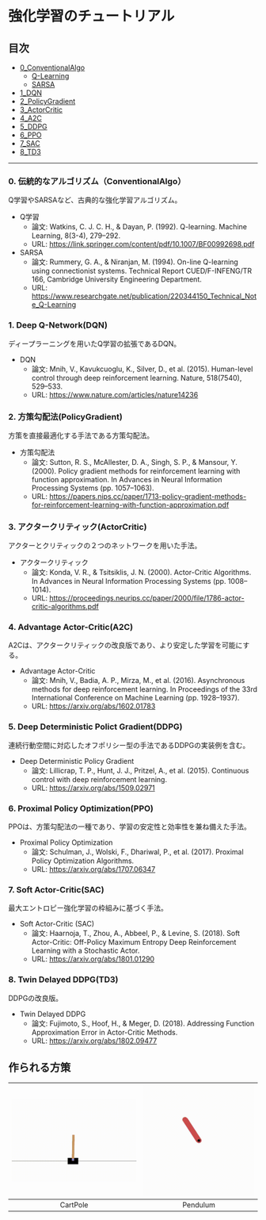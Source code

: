 # 強化学習のチュートリアル

## 目次
- [0_ConventionalAlgo](https://github.com/tech-tatsuma/RL_Tutorial/tree/master/0_ConventionalAlgo)
    - [Q-Learning](https://github.com/tech-tatsuma/RL_Tutorial/tree/master/0_ConventionalAlgo/Q-Learning)
    - [SARSA](https://github.com/tech-tatsuma/RL_Tutorial/tree/master/0_ConventionalAlgo/Sarsa)
- [1_DQN](https://github.com/tech-tatsuma/RL_Tutorial/tree/master/1_DQN)
- [2_PolicyGradient](https://github.com/tech-tatsuma/RL_Tutorial/tree/master/2_PolicyGradient)
- [3_ActorCritic](https://github.com/tech-tatsuma/RL_Tutorial/tree/master/3_ActorCritic)
- [4_A2C](https://github.com/tech-tatsuma/RL_Tutorial/tree/master/4_A2C)
- [5_DDPG](https://github.com/tech-tatsuma/RL_Tutorial/tree/master/5_DDPG)
- [6_PPO](https://github.com/tech-tatsuma/RL_Tutorial/tree/master/6_PPO)
- [7_SAC](https://github.com/tech-tatsuma/RL_Tutorial/tree/master/7_SAC)
- [8_TD3](https://github.com/tech-tatsuma/RL_Tutorial/tree/master/8_TD3)

---
### 0. 伝統的なアルゴリズム（ConventionalAlgo）
Q学習やSARSAなど、古典的な強化学習アルゴリズム。
- Q学習
    - 論文: Watkins, C. J. C. H., & Dayan, P. (1992). Q-learning. Machine Learning, 8(3-4), 279–292.
    - URL: https://link.springer.com/content/pdf/10.1007/BF00992698.pdf
- SARSA
    - 論文: Rummery, G. A., & Niranjan, M. (1994). On-line Q-learning using connectionist systems. Technical Report CUED/F-INFENG/TR 166, Cambridge University Engineering Department.
    - URL: https://www.researchgate.net/publication/220344150_Technical_Note_Q-Learning
### 1. Deep Q-Network(DQN)
ディープラーニングを用いたQ学習の拡張であるDQN。
- DQN
    - 論文: Mnih, V., Kavukcuoglu, K., Silver, D., et al. (2015). Human-level control through deep reinforcement learning. Nature, 518(7540), 529–533.
    - URL: https://www.nature.com/articles/nature14236
### 2. 方策勾配法(PolicyGradient)
方策を直接最適化する手法である方策勾配法。
- 方策勾配法
    - 論文: Sutton, R. S., McAllester, D. A., Singh, S. P., & Mansour, Y. (2000). Policy gradient methods for reinforcement learning with function approximation. In Advances in Neural Information Processing Systems (pp. 1057–1063).
    - URL: https://papers.nips.cc/paper/1713-policy-gradient-methods-for-reinforcement-learning-with-function-approximation.pdf
### 3. アクタークリティック(ActorCritic)
アクターとクリティックの２つのネットワークを用いた手法。
- アクタークリティック
    - 論文: Konda, V. R., & Tsitsiklis, J. N. (2000). Actor-Critic Algorithms. In Advances in Neural Information Processing Systems (pp. 1008–1014).
    - URL: https://proceedings.neurips.cc/paper/2000/file/1786-actor-critic-algorithms.pdf
### 4. Advantage Actor-Critic(A2C)
A2Cは、アクタークリティックの改良版であり、より安定した学習を可能にする。
- Advantage Actor-Critic
    - 論文: Mnih, V., Badia, A. P., Mirza, M., et al. (2016). Asynchronous methods for deep reinforcement learning. In Proceedings of the 33rd International Conference on Machine Learning (pp. 1928–1937).
    - URL: https://arxiv.org/abs/1602.01783
### 5. Deep Deterministic Polict Gradient(DDPG)
連続行動空間に対応したオフポリシー型の手法であるDDPGの実装例を含む。
- Deep Deterministic Policy Gradient 
    - 論文: Lillicrap, T. P., Hunt, J. J., Pritzel, A., et al. (2015). Continuous control with deep reinforcement learning.
    - URL: https://arxiv.org/abs/1509.02971
### 6. Proximal Policy Optimization(PPO)
PPOは、方策勾配法の一種であり、学習の安定性と効率性を兼ね備えた手法。
- Proximal Policy Optimization
    - 論文: Schulman, J., Wolski, F., Dhariwal, P., et al. (2017). Proximal Policy Optimization Algorithms.
    - URL: https://arxiv.org/abs/1707.06347
### 7. Soft Actor-Critic(SAC)
最大エントロピー強化学習の枠組みに基づく手法。
- Soft Actor-Critic (SAC)
    - 論文: Haarnoja, T., Zhou, A., Abbeel, P., & Levine, S. (2018). Soft Actor-Critic: Off-Policy Maximum Entropy Deep Reinforcement Learning with a Stochastic Actor.
    - URL: https://arxiv.org/abs/1801.01290
### 8. Twin Delayed DDPG(TD3)
DDPGの改良版。
- Twin Delayed DDPG
    - 論文: Fujimoto, S., Hoof, H., & Meger, D. (2018). Addressing Function Approximation Error in Actor-Critic Methods.
    - URL: https://arxiv.org/abs/1802.09477

## 作られる方策
| ![](assets/cartpole.gif) | ![](assets/pendulum.gif) |
|:-------------------------:|:------------------------:|
| CartPole                 | Pendulum                |